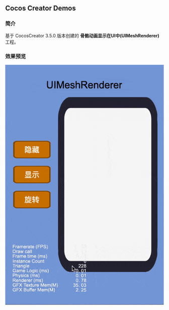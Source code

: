 ## Cocos Creator Demos

### 简介
基于 CocosCreator 3.5.0 版本创建的 **骨骼动画显示在UI中(UIMeshRenderer)** 工程。

### 效果预览
![image](../../../gif/202201/2022012002.gif)